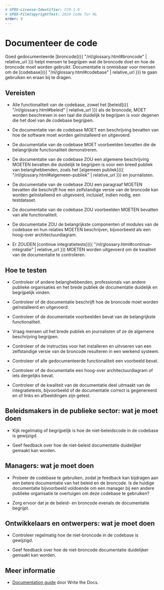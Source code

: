```yaml
---
# SPDX-License-Identifier: CC0-1.0
# SPDX-FileCopyrightText: 2024 Code for NL
order: 9
---
```


# Documenteer de code

Goed gedocumenteerde [broncode]({{ "/nl/glossary.html#broncode" | relative_url }}) helpt mensen te begrijpen wat de broncode doet en hoe de broncode moet worden gebruikt. Documentatie is onmisbaar voor mensen om de [codebase]({{ "/nl/glossary.html#codebase" | relative_url }}) te gaan gebruiken en eraan bij te dragen.

## Vereisten

- Alle functionaliteit van de codebase, zowel het [beleid]({{ "/nl/glossary.html#beleid" | relative_url }}) als de broncode, MOET worden beschreven in een taal die duidelijk te begrijpen is voor degenen die het doel van de codebase begrijpen.

- De documentatie van de codebase MOET een beschrijving bevatten van hoe de software moet worden geïnstalleerd en uitgevoerd.

- De documentatie van de codebase MOET voorbeelden bevatten die de belangrijkste functionaliteit demonstreren.

- De documentatie van de codebase ZOU een algemene beschrijving MOETEN bevatten die duidelijk te begrijpen is voor een breed publiek van belanghebbenden, zoals het [algemeen publiek]({{ "/nl/glossary.html#algemeen-publiek" | relative_url }}) en journalisten.

- De documentatie van de codebase ZOU een paragraaf MOETEN bevatten die beschrijft hoe een zelfstandige versie van de broncode kan worden geïnstalleerd en uitgevoerd, inclusief, indien nodig, een testdataset.

- De documentatie van de codebase ZOU voorbeelden MOETEN bevatten van alle functionaliteit.

- De documentatie ZOU de belangrijkste componenten of modules van de codebase en hun relaties MOETEN beschrijven, bijvoorbeeld als een hoog-over architectuurdiagram.

- Er ZOUDEN [continue integratietests]({{ "/nl/glossary.html#continue-integratie" | relative_url }}) MOETEN worden uitgevoerd om de kwaliteit van de documentatie te controleren.

## Hoe te testen

- Controleer of andere belanghebbenden, professionals van andere publieke organisaties en het brede publiek de documentatie duidelijk en begrijpelijk vinden.

- Controleer of de documentatie beschrijft hoe de broncode moet worden geïnstalleerd en uitgevoerd.

- Controleer of de documentatie voorbeelden bevat van de belangrijkste functionaliteit.

- Vraag mensen uit het brede publiek en journalisten of ze de algemene beschrijving begrijpen.

- Controleer of de instructies voor het installeren en uitvoeren van een zelfstandige versie van de broncode resulteren in een werkend systeem.

- Controleer of alle gedocumenteerde functionaliteit een voorbeeld bevat.

- Controleer of de documentatie een hoog-over architectuurdiagram of iets dergelijks bevat.

- Controleer of de kwaliteit van de documentatie deel uitmaakt van de integratietests, bijvoorbeeld of de documentatie correct is gegenereerd en of links en afbeeldingen zijn getest.

## Beleidsmakers in de publieke sector: wat je moet doen

- Kijk regelmatig of begrijpelijk is hoe de niet-beleidscode in de codebase is gewijzigd.

- Geef feedback over hoe de niet-beleid documentatie duidelijker gemaakt kan worden.

## Managers: wat je moet doen

- Probeer de codebase te gebruiken, zodat je feedback kan bijdragen aan een betere documentatie van het beleid en de broncode. Is de huidige documentatie bijvoorbeeld voldoende om een manager bij een andere publieke organisatie te overtuigen om deze codebase te gebruiken?

- Zorg ervoor dat je de beleid- en broncode evenals de documentatie begrijpt.

## Ontwikkelaars en ontwerpers: wat je moet doen

- Controleer regelmatig hoe de niet-broncode in de codebase is gewijzigd.

- Geef feedback over hoe de niet-broncode documentatie duidelijker gemaakt kan worden.

## Meer informatie

* [Documentation guide](https://www.writethedocs.org/guide/) door Write the Docs.
